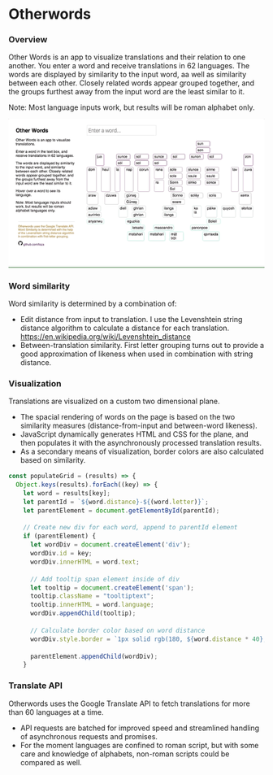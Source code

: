 # Otherwords

### Overview
Other Words is an app to visualize translations and their relation to one another.
You enter a word and receive translations in 62 languages. The words are displayed by similarity to the input word, aa well as similarity between each other. Closely related words appear grouped together, and the groups furthest away from the input word are the least similar to it.

Note: Most language inputs work, but results will be roman alphabet only.

![Otherwords translate demo](./docs/tree_hover_translate.gif)

### Word similarity
Word similarity is determined by a combination of:
- Edit distance from input to translation. I use the Levenshtein string distance algorithm to calculate a distance for each translation.
https://en.wikipedia.org/wiki/Levenshtein_distance
- Between-translation similarity. First letter grouping turns out to provide a good approximation of likeness when used in combination with string distance.

### Visualization
Translations are visualized on a custom two dimensional plane.
- The spacial rendering of words on the page is based on the two similarity measures
(distance-from-input and between-word likeness).
- JavaScript dynamically generates HTML and CSS for the plane, and then
populates it with the asynchronously processed translation results.
- As a secondary means of visualization, border colors are also calculated based on similarity.

```javascript
const populateGrid = (results) => {
  Object.keys(results).forEach((key) => {
    let word = results[key];
    let parentId = `${word.distance}-${(word.letter)}`;
    let parentElement = document.getElementById(parentId);

    // Create new div for each word, append to parentId element
    if (parentElement) {
      let wordDiv = document.createElement('div');
      wordDiv.id = key;
      wordDiv.innerHTML = word.text;

      // Add tooltip span element inside of div
      let tooltip = document.createElement('span');
      tooltip.className = "tooltiptext";
      tooltip.innerHTML = word.language;
      wordDiv.appendChild(tooltip);

      // Calculate border color based on word distance
      wordDiv.style.border = `1px solid rgb(180, ${word.distance * 40}, 180)`;

      parentElement.appendChild(wordDiv);
    }
```

### Translate API
Otherwords uses the Google Translate API to fetch translations for more
than 60 languages at a time.
- API requests are batched for improved speed and streamlined handling of
asynchronous requests and promises.
- For the moment languages are confined to roman script, but with some care and knowledge of alphabets, non-roman scripts could be compared as well.
